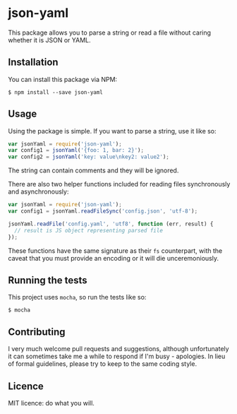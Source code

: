 # json-yaml

This package allows you to parse a string or read a file without caring whether it is JSON or YAML.


## Installation

You can install this package via NPM:

    $ npm install --save json-yaml


## Usage

Using the package is simple.  If you want to parse a string, use it like so:

```js
var jsonYaml = require('json-yaml');
var config1 = jsonYaml('{foo: 1, bar: 2}');
var config2 = jsonYaml('key: value\nkey2: value2');
```

The string can contain comments and they will be ignored.

There are also two helper functions included for reading files synchronously and asynchronously:

```js
var jsonYaml = require('json-yaml');
var config1 = jsonYaml.readFileSync('config.json', 'utf-8');

jsonYaml.readFile('config.yaml', 'utf8', function (err, result) {
  // result is JS object representing parsed file
});
```

These functions have the same signature as their `fs` counterpart, with the caveat that you must provide an encoding or it will die unceremoniously.


## Running the tests

This project uses `mocha`, so run the tests like so:

    $ mocha


## Contributing

I very much welcome pull requests and suggestions, although unfortunately it can sometimes take me a while to respond if I'm busy - apologies.  In lieu of formal guidelines, please try to keep to the same coding style.


## Licence

MIT licence: do what you will.
